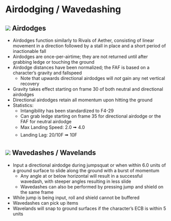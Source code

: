 # Airdodging / Wavedashing

## ![](../images/SmashBall.png) Airdodges
- Airdodges function similarly to Rivals of Aether, consisting of linear movement in a direction followed by a stall in place and a short period of inactionable fall
- Airdodges are once-per-airtime; they are not returned until after grabbing ledge or touching the ground
- Airdodge distances have been normalized; the FAF is based on a character’s gravity and fallspeed
  - Note that upwards directional airdodges will *not* gain any net vertical recovery 
- Gravity takes effect starting on frame 30 of both neutral and directional airdodges
- Directional airdodges retain all momentum upon hitting the ground
- Statistics:
  - Intangibility has been standardized to F4-29
  - Can grab ledge starting on frame 35 for directional airdodge or the FAF for neutral airdodge
  - Max Landing Speed: 2.0 🠚 4.0
  - Landing Lag: 20/10F 🠚 10F

## ![](../images/SmashBall.png) Wavedashes / Wavelands
- Input a directional airdodge during jumpsquat or when within 6.0 units of a ground surface to slide along the ground with a burst of momentum
  - Any angle at or below horizontal will result in a successful wavedash, with steeper angles resulting in less slide
  - Wavedashes can also be performed by pressing jump and shield on the same frame
- While jump is being input, roll and shield cannot be buffered
- Wavedashes can pick up items
- Wavelands will snap to ground surfaces if the character’s ECB is within 5 units

<script src="../arrow.js">
</script>